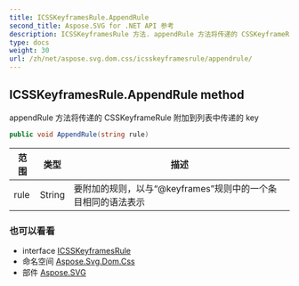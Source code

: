 ```yaml
---
title: ICSSKeyframesRule.AppendRule
second_title: Aspose.SVG for .NET API 参考
description: ICSSKeyframesRule 方法. appendRule 方法将传递的 CSSKeyframeRule 附加到列表中传递的 key
type: docs
weight: 30
url: /zh/net/aspose.svg.dom.css/icsskeyframesrule/appendrule/
---
```

## ICSSKeyframesRule.AppendRule method

appendRule 方法将传递的 CSSKeyframeRule 附加到列表中传递的 key

```csharp
public void AppendRule(string rule)
```

| 范围 | 类型 | 描述 |
| --- | --- | --- |
| rule | String | 要附加的规则，以与“@keyframes”规则中的一个条目相同的语法表示 |

### 也可以看看

* interface [ICSSKeyframesRule](../)
* 命名空间 [Aspose.Svg.Dom.Css](../../icsskeyframesrule/)
* 部件 [Aspose.SVG](../../../)


